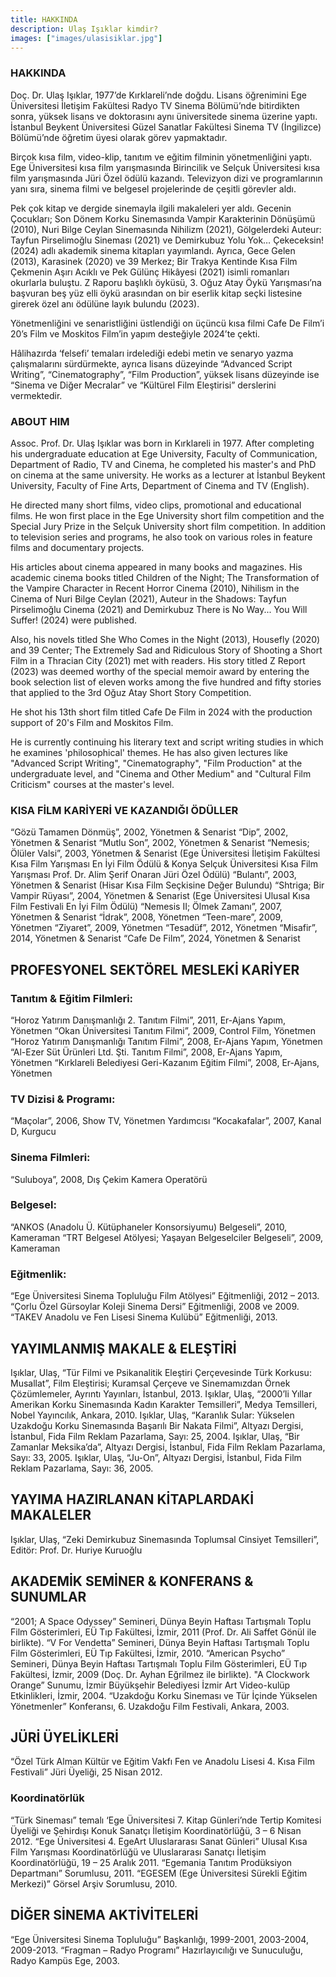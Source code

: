 ```yaml
---
title: HAKKINDA
description: Ulaş Işıklar kimdir?
images: ["images/ulasisiklar.jpg"]
---
```



### HAKKINDA

Doç. Dr. Ulaş Işıklar, 1977’de Kırklareli’nde doğdu. Lisans öğrenimini Ege Üniversitesi İletişim Fakültesi Radyo TV Sinema Bölümü’nde bitirdikten sonra, yüksek lisans ve doktorasını aynı üniversitede sinema üzerine yaptı. İstanbul Beykent Üniversitesi Güzel Sanatlar Fakültesi Sinema TV (İngilizce) Bölümü’nde öğretim üyesi olarak görev yapmaktadır.

Birçok kısa film, video-klip, tanıtım ve eğitim filminin yönetmenliğini yaptı. Ege Üniversitesi kısa film yarışmasında Birincilik ve Selçuk Üniversitesi kısa film yarışmasında Jüri Özel ödülü kazandı. Televizyon dizi ve programlarının yanı sıra, sinema filmi ve belgesel projelerinde de çeşitli görevler aldı. 

Pek çok kitap ve dergide sinemayla ilgili makaleleri yer aldı. Gecenin Çocukları; Son Dönem Korku Sinemasında Vampir Karakterinin Dönüşümü (2010), Nuri Bilge Ceylan Sinemasında Nihilizm (2021), Gölgelerdeki Auteur: Tayfun Pirselimoğlu Sineması (2021) ve Demirkubuz Yolu Yok… Çekeceksin! (2024) adlı akademik sinema kitapları yayımlandı. Ayrıca, Gece Gelen (2013), Karasinek (2020) ve 39 Merkez; Bir Trakya Kentinde Kısa Film Çekmenin Aşırı Acıklı ve Pek Gülünç Hikâyesi (2021) isimli romanları okurlarla buluştu. Z Raporu başlıklı öyküsü, 3. Oğuz Atay Öykü Yarışması’na başvuran beş yüz elli öykü arasından on bir eserlik kitap seçki listesine girerek özel anı ödülüne layık bulundu (2023).

Yönetmenliğini ve senaristliğini üstlendiği on üçüncü kısa filmi Cafe De Film’i 20’s Film ve Moskitos Film’in yapım desteğiyle 2024’te çekti.  

Hâlihazırda ‘felsefi’ temaları irdelediği edebi metin ve senaryo yazma çalışmalarını sürdürmekte, ayrıca lisans düzeyinde “Advanced Script Writing”, “Cinematography”, “Film Production”, yüksek lisans düzeyinde ise “Sinema ve Diğer Mecralar” ve “Kültürel Film Eleştirisi” derslerini vermektedir. 

### ABOUT HIM

Assoc. Prof. Dr. Ulaş Işıklar was born in Kırklareli in 1977. After completing his undergraduate education at Ege University, Faculty of Communication, Department of Radio, TV and Cinema, he completed his master's and PhD on cinema at the same university. He works as a lecturer at İstanbul Beykent University, Faculty of Fine Arts, Department of Cinema and TV (English).

He directed many short films, video clips, promotional and educational films. He won first place in the Ege University short film competition and the Special Jury Prize in the Selçuk University short film competition. In addition to television series and programs, he also took on various roles in feature films and documentary projects.

His articles about cinema appeared in many books and magazines. His academic cinema books titled Children of the Night; The Transformation of the Vampire Character in Recent Horror Cinema (2010), Nihilism in the Cinema of Nuri Bilge Ceylan (2021), Auteur in the Shadows: Tayfun Pirselimoğlu Cinema (2021) and Demirkubuz There is No Way... You Will Suffer! (2024) were published.

Also, his novels titled She Who Comes in the Night (2013), Housefly (2020) and 39 Center; The Extremely Sad and Ridiculous Story of Shooting a Short Film in a Thracian City (2021) met with readers. His story titled Z Report (2023) was deemed worthy of the special memoir award by entering the book selection list of eleven works among the five hundred and fifty stories that applied to the 3rd Oğuz Atay Short Story Competition.

He shot his 13th short film titled Cafe De Film in 2024 with the production support of 20's Film and Moskitos Film.

He is currently continuing his literary text and script writing studies in which he examines 'philosophical' themes. He has also given lectures like "Advanced Script Writing", "Cinematography", "Film Production" at the undergraduate level, and "Cinema and Other Medium" and "Cultural Film Criticism" courses at the master's level.

### KISA FİLM KARİYERİ VE KAZANDIĞI ÖDÜLLER

“Gözü Tamamen Dönmüş”, 2002, Yönetmen & Senarist 
“Dip”, 2002, Yönetmen & Senarist 
“Mutlu Son”, 2002, Yönetmen & Senarist 
“Nemesis; Ölüler Valsi”, 2003, Yönetmen & Senarist (Ege Üniversitesi İletişim Fakültesi Kısa Film Yarışması En İyi Film Ödülü & Konya Selçuk Üniversitesi Kısa Film Yarışması Prof. Dr. Alim Şerif Onaran Jüri Özel Ödülü) 
“Bulantı”, 2003, Yönetmen & Senarist (Hisar Kısa Film Seçkisine Değer Bulundu) 
“Shtriga; Bir Vampir Rüyası”, 2004, Yönetmen & Senarist (Ege Üniversitesi Ulusal Kısa Film Festivali En İyi Film Ödülü) 
“Nemesis II; Ölmek Zamanı”, 2007, Yönetmen & Senarist 
“İdrak”, 2008, Yönetmen 
“Teen-mare”, 2009, Yönetmen 
“Ziyaret”, 2009, Yönetmen
“Tesadüf”, 2012, Yönetmen
“Misafir”, 2014, Yönetmen & Senarist
“Cafe De Film”, 2024, Yönetmen & Senarist

## PROFESYONEL SEKTÖREL MESLEKİ KARİYER
### Tanıtım & Eğitim Filmleri:

   “Horoz Yatırım Danışmanlığı 2. Tanıtım Filmi”, 2011, Er-Ajans Yapım, Yönetmen
   “Okan Üniversitesi Tanıtım Filmi”, 2009, Control Film, Yönetmen
   “Horoz Yatırım Danışmanlığı Tanıtım Filmi”, 2008, Er-Ajans Yapım, Yönetmen
   “Al-Ezer Süt Ürünleri Ltd. Şti. Tanıtım Filmi”, 2008, Er-Ajans Yapım, Yönetmen
   “Kırklareli Belediyesi Geri-Kazanım Eğitim Filmi”, 2008, Er-Ajans, Yönetmen


### TV Dizisi & Programı:

   “Maçolar”, 2006, Show TV, Yönetmen Yardımcısı
   “Kocakafalar”, 2007, Kanal D, Kurgucu


### Sinema Filmleri:

   “Suluboya”, 2008, Dış Çekim Kamera Operatörü


### Belgesel:

   “ANKOS (Anadolu Ü. Kütüphaneler Konsorsiyumu) Belgeseli”, 2010, Kameraman
   “TRT Belgesel Atölyesi; Yaşayan Belgeselciler Belgeseli”, 2009, Kameraman


### Eğitmenlik:

   “Ege Üniversitesi Sinema Topluluğu Film Atölyesi” Eğitmenliği, 2012 – 2013.
   “Çorlu Özel Gürsoylar Koleji Sinema Dersi” Eğitmenliği, 2008 ve 2009.
   “TAKEV Anadolu ve Fen Lisesi Sinema Kulübü” Eğitmenliği, 2013.


## YAYIMLANMIŞ MAKALE & ELEŞTİRİ

   Işıklar, Ulaş, “Tür Filmi ve Psikanalitik Eleştiri Çerçevesinde Türk Korkusu: Musallat”, Film Eleştirisi; Kuramsal Çerçeve ve Sinemamızdan Örnek Çözümlemeler, Ayrıntı Yayınları, İstanbul, 2013.
   Işıklar, Ulaş, “2000’li Yıllar Amerikan Korku Sinemasında Kadın Karakter Temsilleri”, Medya Temsilleri, Nobel Yayıncılık, Ankara, 2010.
   Işıklar, Ulaş, “Karanlık Sular: Yükselen Uzakdoğu Korku Sinemasında Başarılı Bir Nakata Filmi”, Altyazı Dergisi, İstanbul, Fida Film Reklam Pazarlama, Sayı: 25, 2004.
   Işıklar, Ulaş, “Bir Zamanlar Meksika’da”, Altyazı Dergisi, İstanbul, Fida Film Reklam Pazarlama, Sayı: 33, 2005.
   Işıklar, Ulaş, “Ju-On”, Altyazı Dergisi, İstanbul, Fida Film Reklam Pazarlama, Sayı: 36, 2005.


## YAYIMA HAZIRLANAN KİTAPLARDAKİ MAKALELER

   Işıklar, Ulaş, “Zeki Demirkubuz Sinemasında Toplumsal Cinsiyet Temsilleri”, Editör: Prof. Dr. Huriye Kuruoğlu


## AKADEMİK SEMİNER & KONFERANS & SUNUMLAR

   “2001; A Space Odyssey” Semineri, Dünya Beyin Haftası Tartışmalı Toplu Film Gösterimleri, EÜ Tıp Fakültesi, İzmir, 2011 (Prof. Dr. Ali Saffet Gönül ile birlikte).
   “V For Vendetta” Semineri, Dünya Beyin Haftası Tartışmalı Toplu Film Gösterimleri, EÜ Tıp Fakültesi, İzmir, 2010.
   “American Psycho” Semineri, Dünya Beyin Haftası Tartışmalı Toplu Film Gösterimleri, EÜ Tıp Fakültesi, İzmir, 2009 (Doç. Dr. Ayhan Eğrilmez ile birlikte).
   "A Clockwork Orange” Sunumu, İzmir Büyükşehir Belediyesi İzmir Art Video-kulüp Etkinlikleri, İzmir, 2004.
   “Uzakdoğu Korku Sineması ve Tür İçinde Yükselen Yönetmenler” Konferansı, 6. Uzakdoğu Film Festivali, Ankara, 2003.


## JÜRİ ÜYELİKLERİ

   “Özel Türk Alman Kültür ve Eğitim Vakfı Fen ve Anadolu Lisesi 4. Kısa Film Festivali” Jüri Üyeliği, 25 Nisan 2012.


### Koordinatörlük

   “Türk Sineması” temalı ‘Ege Üniversitesi 7. Kitap Günleri’nde Tertip Komitesi Üyeliği ve Şehirdışı Konuk Sanatçı İletişim Koordinatörlüğü, 3 – 6 Nisan 2012.
   “Ege Üniversitesi 4. EgeArt Uluslararası Sanat Günleri” Ulusal Kısa Film Yarışması Koordinatörlüğü ve Uluslararası Sanatçı İletişim Koordinatörlüğü, 19 – 25 Aralık 2011.
   “Egemania Tanıtım Prodüksiyon Departmanı” Sorumlusu, 2011.
   “EGESEM (Ege Üniversitesi Sürekli Eğitim Merkezi)” Görsel Arşiv Sorumlusu, 2010.


## DİĞER SİNEMA AKTİVİTELERİ

   “Ege Üniversitesi Sinema Topluluğu” Başkanlığı, 1999-2001, 2003-2004, 2009-2013.
   “Fragman – Radyo Programı” Hazırlayıcılığı ve Sunuculuğu, Radyo Kampüs Ege, 2003.
